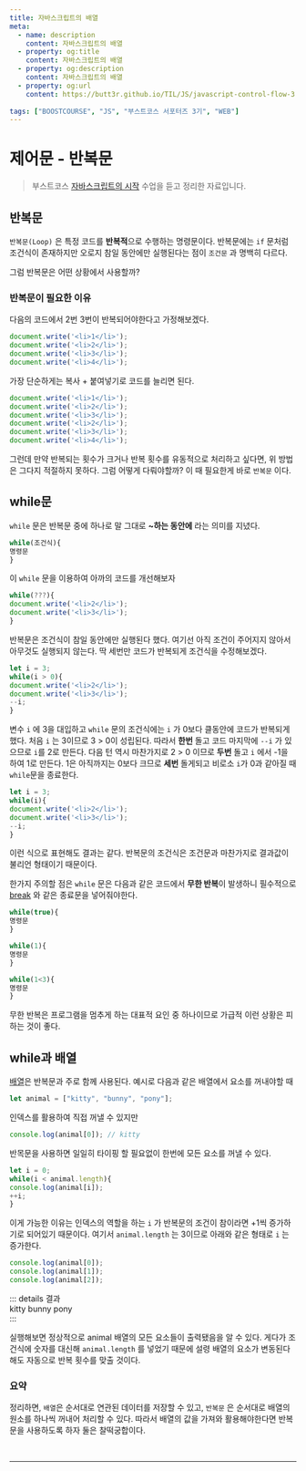 ```yaml
---
title: 자바스크립트의 배열
meta:
  - name: description
    content: 자바스크립트의 배열
  - property: og:title
    content: 자바스크립트의 배열
  - property: og:description
    content: 자바스크립트의 배열
  - property: og:url
    content: https://butt3r.github.io/TIL/JS/javascript-control-flow-3.html
    
tags: ["BOOSTCOURSE", "JS", "부스트코스 서포터즈 3기", "WEB"]
---
```



제어문 - 반복문 <Badge text="boostcourse" />
================

> 부스트코스 [자바스크립트의 시작](https://www.boostcourse.org/cs124/lecture/194614) 수업을 듣고 정리한 자료입니다.


## 반복문

`반복문(Loop)`  은 특정 코드를 **반복적**으로 수행하는 명령문이다. 반복문에는 `if` 문처럼 조건식이 존재하지만 오로지 참일 동안에만 실행된다는 점이 `조건문` 과 명백히 다르다.

그럼 반복문은 어떤 상황에서 사용할까?

### 반복문이 필요한 이유

다음의 코드에서 2번 3번이 반복되어야한다고 가정해보겠다.

```js
document.write('<li>1</li>');
document.write('<li>2</li>');
document.write('<li>3</li>');
document.write('<li>4</li>');
```

가장 단순하게는 복사 + 붙여넣기로 코드를 늘리면 된다.

```js
document.write('<li>1</li>');
document.write('<li>2</li>');
document.write('<li>3</li>');
document.write('<li>2</li>');
document.write('<li>3</li>');
document.write('<li>4</li>');
```

그런데 만약 반복되는 횟수가 크거나 반복 횟수를 유동적으로 처리하고 싶다면, 위 방법은 그다지 적절하지 못하다. 그럼 어떻게 다뤄야할까? 이 때 필요한게 바로 `반복문` 이다.

## while문

`while` 문은 반복문 중에 하나로 말 그대로 **~하는 동안에** 라는 의미를 지녔다.

```js
while(조건식){
명령문
}
```

이 `while` 문을 이용하여 아까의 코드를 개선해보자 

```js
while(???){
document.write('<li>2</li>');
document.write('<li>3</li>');
}
```

반복문은 조건식이 참일 동안에만 실행된다 했다. 여기선 아직 조건이 주어지지 않아서 아무것도 실행되지 않는다.  딱 세번만 코드가 반복되게 조건식을 수정해보겠다.

```js
let i = 3;
while(i > 0){
document.write('<li>2</li>');
document.write('<li>3</li>');
--i;
}
```

변수 `i` 에 3을 대입하고 `while` 문의 조건식에는 `i` 가 0보다 클동안에 코드가 반복되게 했다. 처음 `i` 는 3이므로 3 > 0이 성립된다.  따라서 **한번** 돌고 코드 마지막에 `--i` 가 있으므로 `i`를 2로 만든다. 다음 턴 역시 마찬가지로 2 > 0 이므로 **두번** 돌고 `i` 에서 -1을 하여 1로 만든다. 1은 아직까지는 0보다 크므로 **세번** 돌게되고 비로소  `i`가 0과 같아질 때  `while`문을 종료한다.

```js
let i = 3;
while(i){
document.write('<li>2</li>');
document.write('<li>3</li>');
--i;
}
```

이런 식으로 표현해도 결과는 같다. 반복문의 조건식은 조건문과 마찬가지로 결과값이 불리언 형태이기 때문이다. 

한가지 주의할 점은 `while` 문은 다음과 같은 코드에서 **무한 반복**이 발생하니 필수적으로 [break](http://codingnuri.com/javascript-tutorial/javascript-break-statement.html) 와 같은 종료문을 넣어줘야한다.

```js
while(true){
명령문 
}

while(1){
명령문
}

while(1<3){
명령문
}

```

무한 반복은 프로그램을 멈추게 하는 대표적 요인 중 하나이므로 가급적 이런 상황은 피하는 것이 좋다.

## while과 배열

[배열]()은 반복문과 주로 함께 사용된다. 예시로 다음과 같은 배열에서 요소를 꺼내야할 때

```js
let animal = ["kitty", "bunny", "pony"];
```

인덱스를 활용하여 직접 꺼낼 수 있지만

```js
console.log(animal[0]); // kitty
```

반목문을 사용하면 일일히 타이핑 할 필요없이 한번에 모든 요소를 꺼낼 수 있다.

```js
let i = 0;
while(i < animal.length){
console.log(animal[i]);
++i;
}
```

이게 가능한 이유는 인덱스의 역할을 하는 `i` 가 반복문의 조건이 참이라면 +1씩 증가하기로 되어있기 때문이다. 여기서 `animal.length` 는 3이므로 아래와 같은 형태로 `i` 는 증가한다.

```jsx
console.log(animal[0]);
console.log(animal[1]);
console.log(animal[2]);
```

::: details 결과       
kitty
bunny
pony  
::: 

실행해보면 정상적으로 animal 배열의 모든 요소들이 출력됐음을 알 수 있다. 게다가 조건식에 숫자를 대신해 `animal.length` 를 넣었기 때문에 설령 배열의 요소가 변동된다해도 자동으로 반복 횟수를 맞출 것이다.

### 요약

정리하면, `배열`은 순서대로 연관된 데이터를 저장할 수 있고, `반복문` 은 순서대로 배열의 원소를 하나씩 꺼내어 처리할 수 있다. 따라서 배열의 값을 가져와 활용해야한다면 반복문을 사용하도록 하자 둘은 찰떡궁합이다.

<br>


---
<TagLinks />